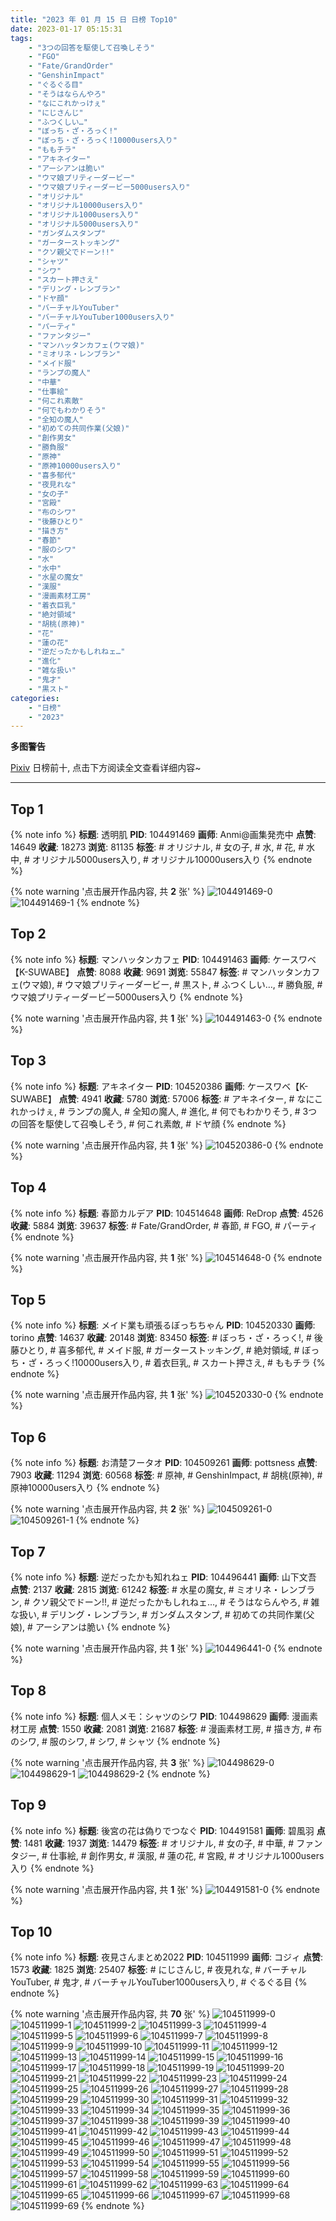 ```yaml
---
title: "2023 年 01 月 15 日 日榜 Top10"
date: 2023-01-17 05:15:31
tags:
    - "3つの回答を駆使して召喚しそう"
    - "FGO"
    - "Fate/GrandOrder"
    - "GenshinImpact"
    - "ぐるぐる目"
    - "そうはならんやろ"
    - "なにこれかっけぇ"
    - "にじさんじ"
    - "ふつくしい…"
    - "ぼっち・ざ・ろっく!"
    - "ぼっち・ざ・ろっく!10000users入り"
    - "ももチラ"
    - "アキネイター"
    - "アーシアンは脆い"
    - "ウマ娘プリティーダービー"
    - "ウマ娘プリティーダービー5000users入り"
    - "オリジナル"
    - "オリジナル10000users入り"
    - "オリジナル1000users入り"
    - "オリジナル5000users入り"
    - "ガンダムスタンプ"
    - "ガーターストッキング"
    - "クソ親父でドーン!!"
    - "シャツ"
    - "シワ"
    - "スカート押さえ"
    - "デリング・レンブラン"
    - "ドヤ顔"
    - "バーチャルYouTuber"
    - "バーチャルYouTuber1000users入り"
    - "パーティ"
    - "ファンタジー"
    - "マンハッタンカフェ(ウマ娘)"
    - "ミオリネ・レンブラン"
    - "メイド服"
    - "ランプの魔人"
    - "中華"
    - "仕事絵"
    - "何これ素敵"
    - "何でもわかりそう"
    - "全知の魔人"
    - "初めての共同作業(父娘)"
    - "創作男女"
    - "勝負服"
    - "原神"
    - "原神10000users入り"
    - "喜多郁代"
    - "夜見れな"
    - "女の子"
    - "宮殿"
    - "布のシワ"
    - "後藤ひとり"
    - "描き方"
    - "春節"
    - "服のシワ"
    - "水"
    - "水中"
    - "水星の魔女"
    - "漢服"
    - "漫画素材工房"
    - "着衣巨乳"
    - "絶対領域"
    - "胡桃(原神)"
    - "花"
    - "蓮の花"
    - "逆だったかもしれねェ…"
    - "進化"
    - "雑な扱い"
    - "鬼才"
    - "黒スト"
categories:
    - "日榜"
    - "2023"
---
```


<i class="fa fa-triangle-exclamation"></i>**多图警告**<i class="fa fa-triangle-exclamation"></i>

[Pixiv](https://www.pixiv.net/) 日榜前十, 点击下方阅读全文查看详细内容~

<!-- more -->

---

## Top 1

{% note info %}
**标题**: 透明肌
**PID**: 104491469 **画师**: Anmi@画集発売中
**点赞**: 14649 **收藏**: 18273 **浏览**: 81135
**标签**: # オリジナル, # 女の子, # 水, # 花, # 水中, # オリジナル5000users入り, # オリジナル10000users入り
{% endnote %}

{% note warning '点击展开作品内容, 共 **2** 张' %}
![104491469-0](https://i.pixiv.re/img-original/img/2023/01/14/00/00/45/104491469_p0.jpg)
![104491469-1](https://i.pixiv.re/img-original/img/2023/01/14/00/00/45/104491469_p1.jpg)
{% endnote %}

## Top 2

{% note info %}
**标题**: マンハッタンカフェ
**PID**: 104491463 **画师**: ケースワベ【K-SUWABE】
**点赞**: 8088 **收藏**: 9691 **浏览**: 55847
**标签**: # マンハッタンカフェ(ウマ娘), # ウマ娘プリティーダービー, # 黒スト, # ふつくしい…, # 勝負服, # ウマ娘プリティーダービー5000users入り
{% endnote %}

{% note warning '点击展开作品内容, 共 **1** 张' %}
![104491463-0](https://i.pixiv.re/img-original/img/2023/01/14/00/00/42/104491463_p0.jpg)
{% endnote %}

## Top 3

{% note info %}
**标题**: アキネイター
**PID**: 104520386 **画师**: ケースワベ【K-SUWABE】
**点赞**: 4941 **收藏**: 5780 **浏览**: 57006
**标签**: # アキネイター, # なにこれかっけぇ, # ランプの魔人, # 全知の魔人, # 進化, # 何でもわかりそう, # 3つの回答を駆使して召喚しそう, # 何これ素敵, # ドヤ顔
{% endnote %}

{% note warning '点击展开作品内容, 共 **1** 张' %}
![104520386-0](https://i.pixiv.re/img-original/img/2023/01/15/00/00/51/104520386_p0.jpg)
{% endnote %}

## Top 4

{% note info %}
**标题**: 春節カルデア
**PID**: 104514648 **画师**: ReDrop
**点赞**: 4526 **收藏**: 5884 **浏览**: 39637
**标签**: # Fate/GrandOrder, # 春節, # FGO, # パーティ
{% endnote %}

{% note warning '点击展开作品内容, 共 **1** 张' %}
![104514648-0](https://i.pixiv.re/img-original/img/2023/01/14/21/08/40/104514648_p0.jpg)
{% endnote %}

## Top 5

{% note info %}
**标题**: メイド業も頑張るぼっちちゃん
**PID**: 104520330 **画师**: torino
**点赞**: 14637 **收藏**: 20148 **浏览**: 83450
**标签**: # ぼっち・ざ・ろっく!, # 後藤ひとり, # 喜多郁代, # メイド服, # ガーターストッキング, # 絶対領域, # ぼっち・ざ・ろっく!10000users入り, # 着衣巨乳, # スカート押さえ, # ももチラ
{% endnote %}

{% note warning '点击展开作品内容, 共 **1** 张' %}
![104520330-0](https://i.pixiv.re/img-original/img/2023/01/15/00/00/34/104520330_p0.jpg)
{% endnote %}

## Top 6

{% note info %}
**标题**: お清楚フータオ
**PID**: 104509261 **画师**: pottsness
**点赞**: 7903 **收藏**: 11294 **浏览**: 60568
**标签**: # 原神, # GenshinImpact, # 胡桃(原神), # 原神10000users入り
{% endnote %}

{% note warning '点击展开作品内容, 共 **2** 张' %}
![104509261-0](https://i.pixiv.re/img-original/img/2023/01/14/18/00/27/104509261_p0.jpg)
![104509261-1](https://i.pixiv.re/img-original/img/2023/01/14/18/00/27/104509261_p1.jpg)
{% endnote %}

## Top 7

{% note info %}
**标题**: 逆だったかも知れねェ
**PID**: 104496441 **画师**: 山下文吾
**点赞**: 2137 **收藏**: 2815 **浏览**: 61242
**标签**: # 水星の魔女, # ミオリネ・レンブラン, # クソ親父でドーン!!, # 逆だったかもしれねェ…, # そうはならんやろ, # 雑な扱い, # デリング・レンブラン, # ガンダムスタンプ, # 初めての共同作業(父娘), # アーシアンは脆い
{% endnote %}

{% note warning '点击展开作品内容, 共 **1** 张' %}
![104496441-0](https://i.pixiv.re/img-original/img/2023/01/14/04/19/33/104496441_p0.jpg)
{% endnote %}

## Top 8

{% note info %}
**标题**: 個人メモ：シャツのシワ
**PID**: 104498629 **画师**: 漫画素材工房
**点赞**: 1550 **收藏**: 2081 **浏览**: 21687
**标签**: # 漫画素材工房, # 描き方, # 布のシワ, # 服のシワ, # シワ, # シャツ
{% endnote %}

{% note warning '点击展开作品内容, 共 **3** 张' %}
![104498629-0](https://i.pixiv.re/img-original/img/2023/01/14/08/00/11/104498629_p0.jpg)
![104498629-1](https://i.pixiv.re/img-original/img/2023/01/14/08/00/11/104498629_p1.jpg)
![104498629-2](https://i.pixiv.re/img-original/img/2023/01/14/08/00/11/104498629_p2.jpg)
{% endnote %}

## Top 9

{% note info %}
**标题**: 後宮の花は偽りでつなぐ
**PID**: 104491581 **画师**: 碧風羽
**点赞**: 1481 **收藏**: 1937 **浏览**: 14479
**标签**: # オリジナル, # 女の子, # 中華, # ファンタジー, # 仕事絵, # 創作男女, # 漢服, # 蓮の花, # 宮殿, # オリジナル1000users入り
{% endnote %}

{% note warning '点击展开作品内容, 共 **1** 张' %}
![104491581-0](https://i.pixiv.re/img-original/img/2023/01/14/00/01/44/104491581_p0.jpg)
{% endnote %}

## Top 10

{% note info %}
**标题**: 夜見さんまとめ2022
**PID**: 104511999 **画师**: コジィ
**点赞**: 1573 **收藏**: 1825 **浏览**: 25407
**标签**: # にじさんじ, # 夜見れな, # バーチャルYouTuber, # 鬼才, # バーチャルYouTuber1000users入り, # ぐるぐる目
{% endnote %}

{% note warning '点击展开作品内容, 共 **70** 张' %}
![104511999-0](https://i.pixiv.re/img-original/img/2023/01/14/19/43/33/104511999_p0.png)
![104511999-1](https://i.pixiv.re/img-original/img/2023/01/14/19/43/33/104511999_p1.png)
![104511999-2](https://i.pixiv.re/img-original/img/2023/01/14/19/43/33/104511999_p2.png)
![104511999-3](https://i.pixiv.re/img-original/img/2023/01/14/19/43/33/104511999_p3.png)
![104511999-4](https://i.pixiv.re/img-original/img/2023/01/14/19/43/33/104511999_p4.png)
![104511999-5](https://i.pixiv.re/img-original/img/2023/01/14/19/43/33/104511999_p5.png)
![104511999-6](https://i.pixiv.re/img-original/img/2023/01/14/19/43/33/104511999_p6.png)
![104511999-7](https://i.pixiv.re/img-original/img/2023/01/14/19/43/33/104511999_p7.png)
![104511999-8](https://i.pixiv.re/img-original/img/2023/01/14/19/43/33/104511999_p8.png)
![104511999-9](https://i.pixiv.re/img-original/img/2023/01/14/19/43/33/104511999_p9.png)
![104511999-10](https://i.pixiv.re/img-original/img/2023/01/14/19/43/33/104511999_p10.png)
![104511999-11](https://i.pixiv.re/img-original/img/2023/01/14/19/43/33/104511999_p11.png)
![104511999-12](https://i.pixiv.re/img-original/img/2023/01/14/19/43/33/104511999_p12.png)
![104511999-13](https://i.pixiv.re/img-original/img/2023/01/14/19/43/33/104511999_p13.png)
![104511999-14](https://i.pixiv.re/img-original/img/2023/01/14/19/43/33/104511999_p14.png)
![104511999-15](https://i.pixiv.re/img-original/img/2023/01/14/19/43/33/104511999_p15.png)
![104511999-16](https://i.pixiv.re/img-original/img/2023/01/14/19/43/33/104511999_p16.png)
![104511999-17](https://i.pixiv.re/img-original/img/2023/01/14/19/43/33/104511999_p17.png)
![104511999-18](https://i.pixiv.re/img-original/img/2023/01/14/19/43/33/104511999_p18.png)
![104511999-19](https://i.pixiv.re/img-original/img/2023/01/14/19/43/33/104511999_p19.png)
![104511999-20](https://i.pixiv.re/img-original/img/2023/01/14/19/43/33/104511999_p20.png)
![104511999-21](https://i.pixiv.re/img-original/img/2023/01/14/19/43/33/104511999_p21.png)
![104511999-22](https://i.pixiv.re/img-original/img/2023/01/14/19/43/33/104511999_p22.png)
![104511999-23](https://i.pixiv.re/img-original/img/2023/01/14/19/43/33/104511999_p23.png)
![104511999-24](https://i.pixiv.re/img-original/img/2023/01/14/19/43/33/104511999_p24.png)
![104511999-25](https://i.pixiv.re/img-original/img/2023/01/14/19/43/33/104511999_p25.png)
![104511999-26](https://i.pixiv.re/img-original/img/2023/01/14/19/43/33/104511999_p26.png)
![104511999-27](https://i.pixiv.re/img-original/img/2023/01/14/19/43/33/104511999_p27.png)
![104511999-28](https://i.pixiv.re/img-original/img/2023/01/14/19/43/33/104511999_p28.png)
![104511999-29](https://i.pixiv.re/img-original/img/2023/01/14/19/43/33/104511999_p29.png)
![104511999-30](https://i.pixiv.re/img-original/img/2023/01/14/19/43/33/104511999_p30.png)
![104511999-31](https://i.pixiv.re/img-original/img/2023/01/14/19/43/33/104511999_p31.png)
![104511999-32](https://i.pixiv.re/img-original/img/2023/01/14/19/43/33/104511999_p32.png)
![104511999-33](https://i.pixiv.re/img-original/img/2023/01/14/19/43/33/104511999_p33.png)
![104511999-34](https://i.pixiv.re/img-original/img/2023/01/14/19/43/33/104511999_p34.png)
![104511999-35](https://i.pixiv.re/img-original/img/2023/01/14/19/43/33/104511999_p35.png)
![104511999-36](https://i.pixiv.re/img-original/img/2023/01/14/19/43/33/104511999_p36.png)
![104511999-37](https://i.pixiv.re/img-original/img/2023/01/14/19/43/33/104511999_p37.png)
![104511999-38](https://i.pixiv.re/img-original/img/2023/01/14/19/43/33/104511999_p38.png)
![104511999-39](https://i.pixiv.re/img-original/img/2023/01/14/19/43/33/104511999_p39.png)
![104511999-40](https://i.pixiv.re/img-original/img/2023/01/14/19/43/33/104511999_p40.png)
![104511999-41](https://i.pixiv.re/img-original/img/2023/01/14/19/43/33/104511999_p41.png)
![104511999-42](https://i.pixiv.re/img-original/img/2023/01/14/19/43/33/104511999_p42.png)
![104511999-43](https://i.pixiv.re/img-original/img/2023/01/14/19/43/33/104511999_p43.png)
![104511999-44](https://i.pixiv.re/img-original/img/2023/01/14/19/43/33/104511999_p44.png)
![104511999-45](https://i.pixiv.re/img-original/img/2023/01/14/19/43/33/104511999_p45.png)
![104511999-46](https://i.pixiv.re/img-original/img/2023/01/14/19/43/33/104511999_p46.png)
![104511999-47](https://i.pixiv.re/img-original/img/2023/01/14/19/43/33/104511999_p47.png)
![104511999-48](https://i.pixiv.re/img-original/img/2023/01/14/19/43/33/104511999_p48.png)
![104511999-49](https://i.pixiv.re/img-original/img/2023/01/14/19/43/33/104511999_p49.png)
![104511999-50](https://i.pixiv.re/img-original/img/2023/01/14/19/43/33/104511999_p50.png)
![104511999-51](https://i.pixiv.re/img-original/img/2023/01/14/19/43/33/104511999_p51.png)
![104511999-52](https://i.pixiv.re/img-original/img/2023/01/14/19/43/33/104511999_p52.png)
![104511999-53](https://i.pixiv.re/img-original/img/2023/01/14/19/43/33/104511999_p53.png)
![104511999-54](https://i.pixiv.re/img-original/img/2023/01/14/19/43/33/104511999_p54.png)
![104511999-55](https://i.pixiv.re/img-original/img/2023/01/14/19/43/33/104511999_p55.png)
![104511999-56](https://i.pixiv.re/img-original/img/2023/01/14/19/43/33/104511999_p56.png)
![104511999-57](https://i.pixiv.re/img-original/img/2023/01/14/19/43/33/104511999_p57.png)
![104511999-58](https://i.pixiv.re/img-original/img/2023/01/14/19/43/33/104511999_p58.png)
![104511999-59](https://i.pixiv.re/img-original/img/2023/01/14/19/43/33/104511999_p59.png)
![104511999-60](https://i.pixiv.re/img-original/img/2023/01/14/19/43/33/104511999_p60.png)
![104511999-61](https://i.pixiv.re/img-original/img/2023/01/14/19/43/33/104511999_p61.png)
![104511999-62](https://i.pixiv.re/img-original/img/2023/01/14/19/43/33/104511999_p62.png)
![104511999-63](https://i.pixiv.re/img-original/img/2023/01/14/19/43/33/104511999_p63.png)
![104511999-64](https://i.pixiv.re/img-original/img/2023/01/14/19/43/33/104511999_p64.png)
![104511999-65](https://i.pixiv.re/img-original/img/2023/01/14/19/43/33/104511999_p65.png)
![104511999-66](https://i.pixiv.re/img-original/img/2023/01/14/19/43/33/104511999_p66.png)
![104511999-67](https://i.pixiv.re/img-original/img/2023/01/14/19/43/33/104511999_p67.png)
![104511999-68](https://i.pixiv.re/img-original/img/2023/01/14/19/43/33/104511999_p68.png)
![104511999-69](https://i.pixiv.re/img-original/img/2023/01/14/19/43/33/104511999_p69.png)
{% endnote %}
